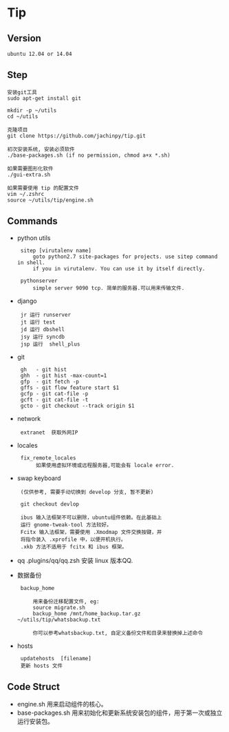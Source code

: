 Tip
========


## Version

    ubuntu 12.04 or 14.04


## Step

    安装git工具
    sudo apt-get install git
    
    mkdir -p ~/utils
    cd ~/utils

    克隆项目
    git clone https://github.com/jachinpy/tip.git

    初次安装系统, 安装必须软件
    ./base-packages.sh (if no permission, chmod a+x *.sh)
    
    如果需要图形化软件
    ./gui-extra.sh

    如果需要使用 tip 的配置文件
    vim ~/.zshrc
    source ~/utils/tip/engine.sh


## Commands
  
 + python utils
        
        sitep [virutalenv name]
            goto python2.7 site-packages for projects. use sitep command in shell.
            if you in virutalenv. You can use it by itself directly.

        pythonserver 
            simple server 9090 tcp. 简单的服务器.可以用来传输文件.
 + django

        jr 运行 runserver
        jt 运行 test
        jd 运行 dbshell
        jsy 运行 syncdb 
        jsp 运行  shell_plus

 + git 

        gh   - git hist 
        ghh  - git hist -max-count=1
        gfp  - git fetch -p
        gffs - git flow feature start $1
        gcfp - git cat-file -p 
        gcft - git cat-file -t
        gcto - git checkout --track origin $1

 + network

        extranet  获取外网IP        

 + locales

        fix_remote_locales 
             如果使用虚拟环境或远程服务器,可能会有 locale error.

 + swap keyboard
 
        (仅供参考, 需要手动切换到 develop 分支, 暂不更新)
        
        git checkout devlop
 
        ibus 输入法框架不可以删除，ubuntu组件依赖。在此基础上
        运行 gnome-tweak-tool 方法较好。
        Fcitx 输入法框架，需要使用 .Xmodmap 文件交换按键，并
        将指令装入 .xprofile 中，以便开机执行。
        .xkb 方法不适用于 fcitx 和 ibus 框架。

 + qq
        .plugins/qq/qq.zsh  安装 linux 版本QQ.

 + 数据备份

        backup_home

            用来备份迁移配置文件, eg:
            source migrate.sh
            backup_home /mnt/home_backup.tar.gz ~/utils/tip/whatsbackup.txt

            你可以参考whatsbackup.txt, 自定义备份文件和目录来替换掉上述命令

 + hosts

        updatehosts  [filename]
        更新 hosts 文件

## Code Struct 

 + engine.sh
	用来启动组件的核心。
 + base-packages.sh
	用来初始化和更新系统安装包的组件，用于第一次或独立运行安装包。


